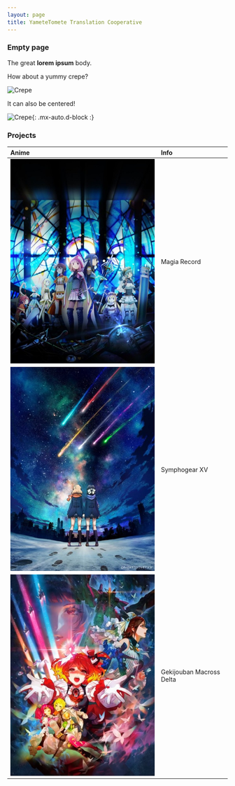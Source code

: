 ```yaml
---
layout: page
title: YameteTomete Translation Cooperative
---
```


### Empty page

The great **lorem ipsum** body.

How about a yummy crepe?

![Crepe](https://s3-media3.fl.yelpcdn.com/bphoto/cQ1Yoa75m2yUFFbY2xwuqw/348s.jpg)

It can also be centered!

![Crepe](https://s3-media3.fl.yelpcdn.com/bphoto/cQ1Yoa75m2yUFFbY2xwuqw/348s.jpg){: .mx-auto.d-block :}

### Projects

| Anime | Info |
| :--- | :--- |
| ![Magia Record](assets/img/magia-record.jpg) | Magia Record |
| ![Symphogear XV](assets/img/symphogear-xv.jpg) | Symphogear XV |
| ![Gekijouban Macross Delta](assets/img/macross_delta_movie.jpg) | Gekijouban Macross Delta |
